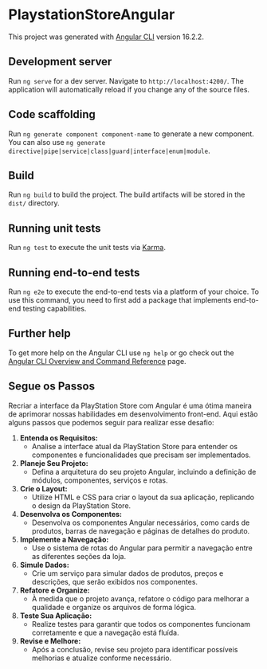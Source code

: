 # PlaystationStoreAngular

This project was generated with [Angular CLI](https://github.com/angular/angular-cli) version 16.2.2.

## Development server

Run `ng serve` for a dev server. Navigate to `http://localhost:4200/`. The application will automatically reload if you change any of the source files.

## Code scaffolding

Run `ng generate component component-name` to generate a new component. You can also use `ng generate directive|pipe|service|class|guard|interface|enum|module`.

## Build

Run `ng build` to build the project. The build artifacts will be stored in the `dist/` directory.

## Running unit tests

Run `ng test` to execute the unit tests via [Karma](https://karma-runner.github.io).

## Running end-to-end tests

Run `ng e2e` to execute the end-to-end tests via a platform of your choice. To use this command, you need to first add a package that implements end-to-end testing capabilities.

## Further help

To get more help on the Angular CLI use `ng help` or go check out the [Angular CLI Overview and Command Reference](https://angular.io/cli) page.



## **Segue os Passos**

Recriar a interface da PlayStation Store com Angular é uma ótima maneira de aprimorar nossas habilidades em desenvolvimento front-end. Aqui estão alguns passos que podemos seguir para realizar esse desafio:

1. **Entenda os Requisitos:**
   - Analise a interface atual da PlayStation Store para entender os componentes e funcionalidades que precisam ser implementados.
2. **Planeje Seu Projeto:**
   - Defina a arquitetura do seu projeto Angular, incluindo a definição de módulos, componentes, serviços e rotas.
3. **Crie o Layout:**
   - Utilize HTML e CSS para criar o layout da sua aplicação, replicando o design da PlayStation Store.
4. **Desenvolva os Componentes:**
   - Desenvolva os componentes Angular necessários, como cards de produtos, barras de navegação e páginas de detalhes do produto.
5. **Implemente a Navegação:**
   - Use o sistema de rotas do Angular para permitir a navegação entre as diferentes seções da loja.
6. **Simule Dados:**
   - Crie um serviço para simular dados de produtos, preços e descrições, que serão exibidos nos componentes.
7. **Refatore e Organize:**
   - À medida que o projeto avança, refatore o código para melhorar a qualidade e organize os arquivos de forma lógica.
8. **Teste Sua Aplicação:**
   - Realize testes para garantir que todos os componentes funcionam corretamente e que a navegação está fluída.
9. **Revise e Melhore:**
   - Após a conclusão, revise seu projeto para identificar possíveis melhorias e atualize conforme necessário.
